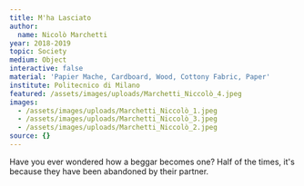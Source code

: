 ```yaml
---
title: M'ha Lasciato
author:
  name: Nicolò Marchetti
year: 2018-2019
topic: Society
medium: Object
interactive: false
material: 'Papier Mache, Cardboard, Wood, Cottony Fabric, Paper'
institute: Politecnico di Milano
featured: /assets/images/uploads/Marchetti_Niccolò_4.jpeg
images:
  - /assets/images/uploads/Marchetti_Niccolò_1.jpeg
  - /assets/images/uploads/Marchetti_Niccolò_3.jpeg
  - /assets/images/uploads/Marchetti_Niccolò_2.jpeg
source: {}
---
```

Have you ever wondered how a beggar becomes one? Half of the times, it's because they have been abandoned by their partner. 
